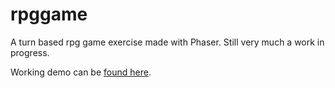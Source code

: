 # rpggame
A turn based rpg game exercise made with Phaser. Still very much a work in progress.

Working demo can be [found here](https://mraatika.github.io/rpggame/).
